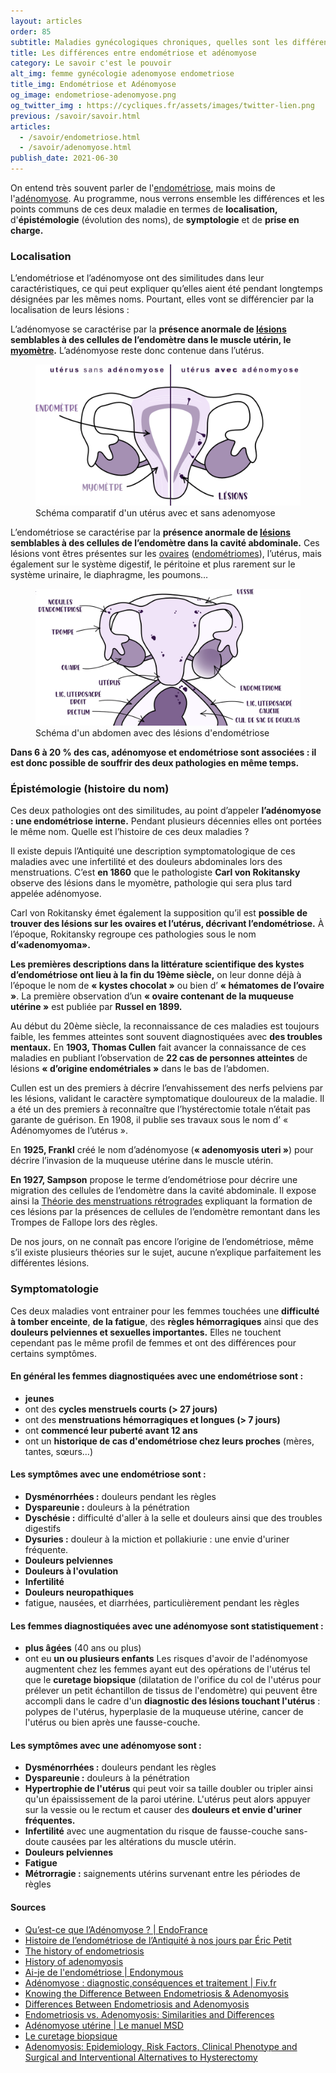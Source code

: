 ```yaml
---
layout: articles
order: 85
subtitle: Maladies gynécologiques chroniques, quelles sont les différences entre ces deux maladies ?
title: Les différences entre endométriose et adénomyose
category: Le savoir c'est le pouvoir
alt_img: femme gynécologie adenomyose endometriose
title_img: Endométriose et Adénomyose
og_image: endometriose-adenomyose.png
og_twitter_img : https://cycliques.fr/assets/images/twitter-lien.png
previous: /savoir/savoir.html
articles:
  - /savoir/endometriose.html
  - /savoir/adenomyose.html
publish_date: 2021-06-30
---
```

On entend très souvent parler de l'[endométriose](/savoir/endometriose.html), mais moins de l'[adénomyose](/savoir/adenomyose.html). Au programme, nous verrons ensemble les différences et les points communs de ces deux maladie en termes de **localisation,** d'**épistémologie** (évolution des noms), de **symptologie** et de **prise en charge.** 

### Localisation

L’endométriose et l’adénomyose ont des similitudes dans leur caractéristiques, ce qui peut expliquer qu’elles aient été pendant longtemps désignées par les mêmes noms. Pourtant, elles vont se différencier par la localisation de leurs lésions&nbsp;:

L’adénomyose se caractérise par la **présence anormale de [lésions](/endo-dico/lesions-endometriose.html) semblables à des cellules de l’endomètre dans le muscle utérin, le [myomètre](/endo-dico/myometre.html).** L’adénomyose reste donc contenue dans l’utérus.

<figure class="schema">
  <img src="/assets/images/schema/adenomyose.png" class="img-fluid" alt="schéma uterus adenomyose maladie gynécologique lésion endomètre myomètre" title="Schéma d'un utérus avec de l'adénomyose">
  <figcaption>Schéma comparatif d'un utérus avec et sans adenomyose</figcaption>
</figure>

L’endométriose se caractérise par la **présence anormale de [lésions](/endo-dico/lesions-endometriose.html) semblables à des cellules de l’endomètre dans la cavité abdominale.** Ces lésions vont êtres présentes sur les [ovaires](/endo-dico/ovaires.html) ([endométriomes](/endo-dico/endometriome.html)), l’utérus,  mais également sur le système digestif, le péritoine et plus rarement sur le système urinaire, le diaphragme, les poumons…

<figure class="schema">
  <img src="/assets/images/schema/endometriose-schema.png" class="img-fluid" alt="schéma uterus endometriose maladie gynécologique lésion abdomen femme" title="Schéma d'un abdomen avec de l'endométriose">
  <figcaption>Schéma d'un abdomen avec des lésions d'endométriose</figcaption>
</figure>

**Dans 6 à 20 % des cas, adénomyose et endométriose sont associées : il est donc possible de souffrir des deux pathologies en même temps.**

### Épistémologie (histoire du nom)

Ces deux pathologies ont des similitudes, au point d’appeler **l’adénomyose : une endométriose interne.** Pendant plusieurs décennies elles ont portées le même nom. Quelle est l’histoire de ces deux maladies ?

Il existe depuis l’Antiquité une description symptomatologique de ces maladies avec une infertilité et des douleurs abdominales lors des menstruations. C’est **en 1860** que le pathologiste **Carl von Rokitansky** observe des lésions dans le myomètre, pathologie qui sera plus tard appelée adénomyose.

Carl von Rokitansky émet également la supposition qu’il est **possible de trouver des lésions sur les ovaires et l’utérus, décrivant l’endométriose.** À l’époque, Rokitansky regroupe ces pathologies sous le nom **d’«adenomyoma».**

**Les premières descriptions dans la littérature scientifique des kystes d’endométriose ont lieu à la fin du 19ème siècle,** on leur donne déjà à l’époque le nom de **« kystes chocolat »** ou bien d’ **« hématomes de l’ovaire »**. La première observation d’un **« ovaire contenant de la muqueuse utérine »** est publiée par **Russel en 1899.**

Au début du 20ème siècle, la reconnaissance de ces maladies est toujours faible, les femmes atteintes sont souvent diagnostiquées avec **des troubles mentaux.** En **1903, Thomas Cullen** fait avancer la connaissance de ces maladies en publiant l’observation de **22 cas de personnes atteintes** de lésions **« d’origine endométriales »** dans le bas de l’abdomen.

Cullen est un des premiers à décrire l’envahissement des nerfs pelviens par les lésions, validant le caractère symptomatique douloureux de la maladie. Il a été un des premiers à reconnaître que l’hystérectomie totale n’était pas garante de guérison. En 1908, il publie ses travaux sous le nom d’ « Adénomyomes de l’utérus ».

En **1925, Frankl** créé le nom d’adénomyose (**« adenomyosis uteri »**) pour décrire l’invasion de la muqueuse utérine dans le muscle utérin.

**En 1927, Sampson** propose le terme d’endométriose pour décrire une migration des cellules de l’endomètre dans la cavité abdominale. Il expose ainsi la [Théorie des menstruations rétrogrades](/savoir/theories.html) expliquant la formation de ces lésions par la présences de cellules de l’endomètre remontant dans les Trompes de Fallope lors des règles.

De nos jours, on ne connaît pas encore l’origine de l’endométriose, même s’il existe plusieurs théories sur le sujet, aucune n’explique parfaitement les différentes lésions.

### Symptomatologie

Ces deux maladies vont entrainer pour les femmes touchées une **difficulté à tomber enceinte**, **de la fatigue**, des **règles hémorragiques** ainsi que des **douleurs pelviennes et sexuelles importantes.**
Elles ne touchent cependant pas le même profil de femmes et ont des différences pour certains symptômes.

#### En général les femmes diagnostiquées avec une endométriose sont :
- **jeunes**
- ont des **cycles menstruels courts (> 27 jours)**
- ont des **menstruations hémorragiques et longues (> 7 jours)**
- ont **commencé leur puberté avant 12 ans**
- ont un **historique de cas d'endométriose chez leurs proches** (mères, tantes, sœurs…)

#### Les symptômes avec une endométriose sont :
- **Dysménorrhées :** douleurs pendant les règles
- **Dyspareunie :** douleurs à la pénétration
- **Dyschésie :** difficulté d'aller à la selle et douleurs ainsi que des troubles digestifs
- **Dysuries :** douleur à la miction et pollakiurie : une envie d'uriner fréquente.
- **Douleurs pelviennes**
- **Douleurs à l'ovulation**
- **Infertilité**
- **Douleurs neuropathiques**
- fatigue, nausées, et diarrhées, particulièrement pendant les règles

#### Les femmes diagnostiquées avec une adénomyose sont statistiquement :
- **plus âgées** (40 ans ou plus)
- ont eu **un ou plusieurs enfants**
Les risques d'avoir de l'adénomyose augmentent chez les femmes ayant eut des opérations de l'utérus tel que le **curetage biopsique** (dilatation de l'orifice du col de l'utérus pour prélever un petit échantillon de tissus de l'endomètre) qui peuvent être accompli dans le cadre d'un **diagnostic des lésions touchant l'utérus** : polypes de l'utérus, hyperplasie de la muqueuse utérine, cancer de l'utérus ou bien après une fausse-couche.

#### Les symptômes avec une adénomyose sont :
- **Dysménorrhées :** douleurs pendant les règles
- **Dyspareunie :** douleurs à la pénétration
- **Hypertrophie de l'utérus** qui peut voir sa taille doubler ou tripler ainsi qu'un épaississement de la paroi utérine. L'utérus peut alors appuyer sur la vessie ou le rectum et causer des **douleurs et envie d'uriner fréquentes.**
- **Infertilité** avec une augmentation du risque de fausse-couche sans-doute causées par les altérations du muscle utérin.
- **Douleurs pelviennes**
- **Fatigue**
- **Métrorragie :** saignements utérins survenant entre les périodes de règles
<h4>Sources</h4>
  <ul class="ul-list">
    <li class="list"><a href="https://www.endofrance.org/la-maladie-endometriose/adenomyose-endometriose/">Qu’est-ce que l’Adénomyose ? | EndoFrance</a></li>
    <li class="list"><a href="https://www.em-consulte.com/article/1048557/histoire-de-l-endometriose-de-l-antiquite-a-nos-jo">Histoire de l’endométriose de l’Antiquité à nos jours par Éric Petit</a></li>
    <li class="list"><a href="https://pubmed.ncbi.nlm.nih.gov/24853333/">The history of endometriosis</a></li>
    <li class="list"><a href="https://pubmed.ncbi.nlm.nih.gov/16515887/">History of adenomyosis</a></li>
    <li class="list"><a href="https://endonymous.fr/article/l-endometriose-symptomes.html">Ai-je de l'endométriose | Endonymous</a></li>
    <li class="list"><a href="https://www.fiv.fr/adenomyose-pma-fiv/">Adénomyose : diagnostic,conséquences et traitement | Fiv.fr</a></li>
    <li class="list"><a href="https://womenspavilionms.com/blogs/endometriosis/knowing-the-difference-between-endometriosis-adenomyosis/">Knowing the Difference Between Endometriosis & Adenomyosis</a></li>
    <li class="list"><a href="https://www.webmd.com/women/endometriosis/women-endometriosis-vs-adenomyosis">Differences Between Endometriosis and Adenomyosis</a></li>
    <li class="list"><a href="https://www.healthline.com/health/womens-health/adenomyosis-vs-endometriosis#causes">Endometriosis vs. Adenomyosis: Similarities and Differences</a></li>
    <li class="list"><a href="https://www.msdmanuals.com/fr/professional/gyn%C3%A9cologie-et-obst%C3%A9trique/divers-troubles-gyn%C3%A9cologiques/ad%C3%A9nomyose-ut%C3%A9rine">Adénomyose utérine | Le manuel MSD</a></li>
    <li class="list"><a href="https://www.chuliege.be/jcms/c2_17204682/fr/institut-de-cancerologie-arsene-burny/le-curetage-biopsique">Le curetage biopsique </a></li>
    <li class="list"><a href="https://www.ncbi.nlm.nih.gov/pmc/articles/PMC3859152/">Adenomyosis: Epidemiology, Risk Factors, Clinical Phenotype and Surgical and Interventional Alternatives to Hysterectomy</a></li>
  </ul>

